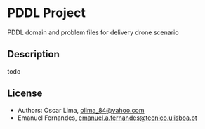 PDDL Project
============

PDDL domain and problem files for delivery drone scenario

## Description

todo

## License

* Authors: Oscar Lima, olima_84@yahoo.com
* Emanuel Fernandes, emanuel.a.fernandes@tecnico.ulisboa.pt
